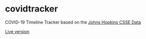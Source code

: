# covidtracker

COVID-19 Timeline Tracker based on the [Johns Hopkins CSSE Data](https://github.com/CSSEGISandData/COVID-19)

[Live version](https://covidtracker.bitfilter.io/)

<!-- No backend required - JavaScript and CSS only.  -->